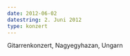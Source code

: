 ```yaml
---
date: 2012-06-02
datestring: 2. Juni 2012
type: konzert
---
```


Gitarrenkonzert, Nagyegyhazan, Ungarn
